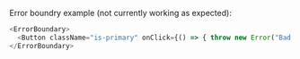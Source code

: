 Error boundry example (not currently working as expected):

```js
<ErrorBoundary>
  <Button className="is-primary" onClick={() => { throw new Error("Bad stuff"); }}>Boom</Button>
</ErrorBoundary>
```
